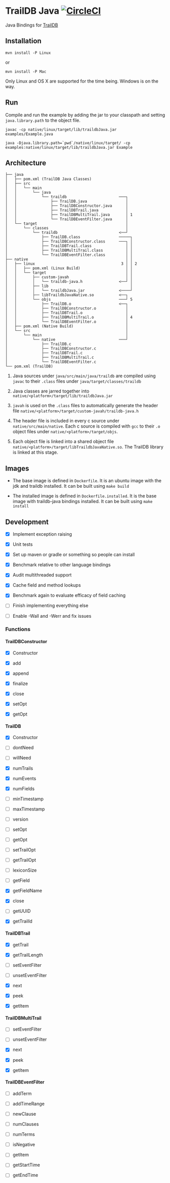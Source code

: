 
# TrailDB Java [![CircleCI](https://circleci.com/gh/aholyoke/traildb-java/tree/master.svg?style=shield)](https://circleci.com/gh/aholyoke/traildb-java/tree/master)

Java Bindings for [TrailDB](https://github.com/traildb/traildb)

## Installation

`mvn install -P Linux`

or

`mvn install -P Mac`

Only Linux and OS X are supported for the time being. Windows is on the way.

## Run

Compile and run the example by adding the jar to your classpath and setting `java.library.path` to the object file.

```
javac -cp native/linux/target/lib/traildbJava.jar examples/Example.java

java -Djava.library.path=`pwd`/native/linux/target/ -cp examples:native/linux/target/lib/traildbJava.jar Example
```

## Architecture

```
├── java
│   ├── pom.xml (TrailDB Java Classes)
│   ├── src
│   │   └── main
│   │       └── java
│   │           └── traildb                       ───┐
│   │               ├── TrailDB.java                 │
│   │               ├── TrailDBConstructor.java      │
│   │               ├── TrailDBTrail.java            │
│   │               ├── TrailDBMultiTrail.java       │ 1
│   │               └── TrailDBEventFilter.java      │
│   └── target                                       │
│       └── classes                                  │
│           └── traildb                           <──┘
│               ├── TrailDB.class                 ─────┐
│               ├── TrailDBConstructor.class      ───┐ │
│               ├── TrailDBTrail.class               │ │
│               ├── TrailDBMultiTrail.class          │ │
│               └── TrailDBEventFilter.class         │ │
├── native                                           │ │
│   ├── linux                                      3 │ │ 2
│   │   ├── pom.xml (Linux Build)                    │ │
│   │   └── target                                   │ │
│   │       ├── custom-javah                         │ │
│   │       │   └── traildb-java.h                <──┘ │
│   │       ├── lib                                    │
│   │       │   └── traildbJava.jar               <────┘
│   │       ├── libTraildbJavaNative.so           <──┐
│   │       └── objs                              ───┘ 5
│   │           ├── TrailDB.o                     <──┐
│   │           ├── TrailDBConstructor.o             │
│   │           ├── TrailDBTrail.o                   │
│   │           ├── TrailDBMultiTrail.o              │ 4
│   │           └── TrailDBEventFilter.o             │
│   ├── pom.xml (Native Build)                       │
│   └── src                                          │
│       └── main                                     │
│           └── native                            ───┘
│               ├── TrailDB.c
│               ├── TrailDBConstructor.c
│               ├── TrailDBTrail.c
│               ├── TrailDBMultiTrail.c
│               └── TrailDBEventFilter.c
└── pom.xml (TrailDB)
```

1. Java sources under `java/src/main/java/traildb` are compiled using `javac` to their `.class` files under `java/target/classes/traildb`

2. Java classes are jarred together into `native/<platform>/target/lib/traildbJava.jar`

3. `javah` is used on the `.class` files to automatically generate the header file `native/<platform>/target/custom-javah/traildb-java.h`

4. The header file is included in every c source under `native/src/main/native`. Each c source is compiled with `gcc` to their `.o` object files under `native/<platform>/target/objs`.

5. Each object file is linked into a shared object file `native/<platform>/target/libTraildbJavaNative.so`. The TrailDB library is linked at this stage.


## Images

* The base image is defined in `Dockerfile`. It is an ubuntu image with the jdk and traildb installed. It can be built using `make build`

* The installed image is defined in `Dockerfile.installed`. It is the base image with traildb-java bindings installed. It can be built using `make install`


## Development

- [x] Implement exception raising

- [x] Unit tests

- [x] Set up maven or gradle or something so people can install

- [x] Benchmark relative to other language bindings

- [x] Audit multithreaded support

- [x] Cache field and method lookups

- [x] Benchmark again to evaluate efficacy of field caching

- [ ] Finish implementing everything else

- [ ] Enable -Wall and -Werr and fix issues

### Functions

#### TrailDBConstructor

- [x] Constructor

- [x] add

- [x] append

- [x] finalize

- [x] close

- [x] setOpt

- [x] getOpt


#### TrailDB

- [x] Constructor

- [ ] dontNeed

- [ ] willNeed

- [x] numTrails

- [x] numEvents

- [x] numFields

- [ ] minTimestamp

- [ ] maxTimestamp

- [ ] version

- [ ] setOpt

- [ ] getOpt

- [ ] setTrailOpt

- [ ] getTrailOpt

- [ ] lexiconSize

- [ ] getField

- [x] getFieldName

- [x] close

- [ ] getUUID

- [x] getTrailId


#### TrailDBTrail

- [x] getTrail

- [x] getTrailLength

- [ ] setEventFilter

- [ ] unsetEventFilter

- [x] next

- [x] peek

- [x] getItem


#### TrailDBMultiTrail

- [ ] setEventFilter

- [ ] unsetEventFilter

- [x] next

- [x] peek

- [x] getItem


#### TrailDBEventFilter

- [ ] addTerm

- [ ] addTimeRange

- [ ] newClause

- [ ] numClauses

- [ ] numTerms

- [ ] isNegative

- [ ] getItem

- [ ] getStartTime

- [ ] getEndTime